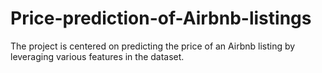 # Price-prediction-of-Airbnb-listings
The project is centered on predicting the price of an Airbnb listing by leveraging various features in the dataset. 
